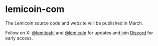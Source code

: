 # lemicoin-com
The Lemicoin source code and website will be published in March.

Follow on X: [@lemitoshi](https://x.com/lemitoshi) and [@lemicoin](https://x.com/lemicoin) for updates and join [Discord](https://discord.lemicoin.com) for early access.